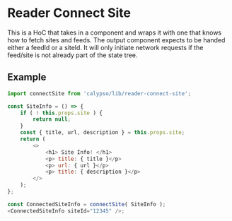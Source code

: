 # Reader Connect Site

This is a HoC that takes in a component and wraps it with one that knows how to fetch sites and feeds.
The output component expects to be handed either a feedId or a siteId. It will only initiate network requests if the feed/site is not already part of the state tree.

## Example

```js
import connectSite from 'calypso/lib/reader-connect-site';

const SiteInfo = () => {
	if ( ! this.props.site ) {
		return null;
	}
	const { title, url, description } = this.props.site;
	return (
		<>
			<h1> Site Info! </h1>
			<p> title: { title }</p>
			<p> url: { url }</p>
			<p> title: { description }</p>
		</>
	);
};

const ConnectedSiteInfo = connectSite( SiteInfo );
<ConnectedSiteInfo siteId="12345" />;
```
